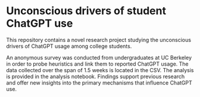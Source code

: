 # Unconscious drivers of student ChatGPT use
This repository contains a novel research project studying the unconscious drivers of ChatGPT usage among college students.

An anonymous survey was conducted from undergraduates at UC Berkeley in order to probe heuristics and link them to reported ChatGPT usage. The data collected over the span of 1.5 weeks is located in the CSV. The analysis is provided in the analysis notebook. Findings support previous research and offer new insights into the primary mechanisms that influence ChatGPT use. 
